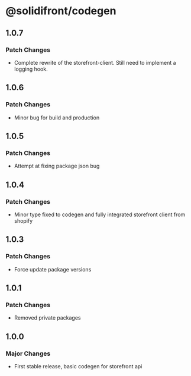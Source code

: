 # @solidifront/codegen

## 1.0.7

### Patch Changes

- Complete rewrite of the storefront-client. Still need to implement a logging hook.

## 1.0.6

### Patch Changes

- Minor bug for build and production

## 1.0.5

### Patch Changes

- Attempt at fixing package json bug

## 1.0.4

### Patch Changes

- Minor type fixed to codegen and fully integrated storefront client from shopify

## 1.0.3

### Patch Changes

- Force update package versions

## 1.0.1

### Patch Changes

- Removed private packages

## 1.0.0

### Major Changes

- First stable release, basic codegen for storefront api
